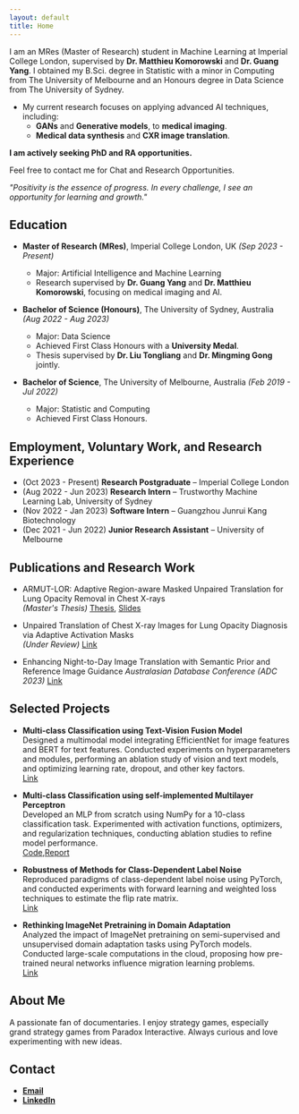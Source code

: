 ```yaml
---
layout: default
title: Home
---
```


I am an MRes (Master of Research) student in Machine Learning at Imperial College London, supervised by **Dr. Matthieu Komorowski** and **Dr. Guang Yang**. I obtained my B.Sci. degree in Statistic with a minor in Computing from The University of Melbourne and an Honours degree in Data Science from The University of Sydney.

- My current research focuses on applying advanced AI techniques, including:
  - **GANs** and **Generative models**, to **medical imaging**.
  - **Medical data synthesis** and **CXR image translation**.

**I am actively seeking PhD and RA opportunities.**

Feel free to contact me for Chat and Research Opportunities. 


_"Positivity is the essence of progress. In every challenge, I see an opportunity for learning and growth."_


## Education

- **Master of Research (MRes)**, Imperial College London, UK _(Sep 2023 - Present)_
  - Major: Artificial Intelligence and Machine Learning
  - Research supervised by **Dr. Guang Yang** and **Dr. Matthieu Komorowski**, focusing on medical imaging and AI.

- **Bachelor of Science (Honours)**, The University of Sydney, Australia _(Aug 2022 - Aug 2023)_
  - Major: Data Science
  - Achieved First Class Honours with a **University Medal**.
  - Thesis supervised by **Dr. Liu Tongliang** and **Dr. Mingming Gong** jointly.

- **Bachelor of Science**, The University of Melbourne, Australia _(Feb 2019 - Jul 2022)_
  - Major: Statistic and Computing 
  - Achieved First Class Honours. 

## Employment, Voluntary Work, and Research Experience

- (Oct 2023 - Present)   **Research Postgraduate** – Imperial College London  
- (Aug 2022 - Jun 2023)  **Research Intern** – Trustworthy Machine Learning Lab, University of Sydney  
- (Nov 2022 - Jan 2023)  **Software Intern** – Guangzhou Junrui Kang Biotechnology  
- (Dec 2021 - Jun 2022)  **Junior Research Assistant** – University of Melbourne  
                


## Publications and Research Work

- ARMUT-LOR: Adaptive Region-aware Masked Unpaired Translation for Lung Opacity Removal in Chest X-rays  
  _(Master's Thesis)_ [Thesis](https://drive.google.com/file/d/1Ue34uFvl31JfXWE4U1YgNUjGLe6b0SDd/view?usp=sharing), [Slides](https://drive.google.com/file/d/1Ue34uFvl31JfXWE4U1YgNUjGLe6b0SDd/view?usp=sharing)  

- Unpaired Translation of Chest X-ray Images for Lung Opacity Diagnosis via Adaptive Activation Masks  
  _(Under Review)_ [Link](https://junzhin.github.io/junzhin-homepage/)

- Enhancing Night-to-Day Image Translation with Semantic Prior and Reference Image Guidance
  _Australasian Database Conference (ADC 2023)_ [Link](https://link.springer.com/chapter/10.1007/978-3-031-47843-7_12)
 
 
## Selected Projects

- **Multi-class Classification using Text-Vision Fusion Model**  
  Designed a multimodal model integrating EfficientNet for image features and BERT for text features. Conducted experiments on hyperparameters and modules, performing an ablation study of vision and text models, and optimizing learning rate, dropout, and other key factors.  
  [Link](https://junzhin.github.io/junzhin-homepage/)
  
- **Multi-class Classification using self-implemented Multilayer Perceptron**  
  Developed an MLP from scratch using NumPy for a 10-class classification task. Experimented with activation functions, optimizers, and regularization techniques, conducting ablation studies to refine model performance.  
  [Code](https://github.com/junzhin/DL_assign1/tree/main),[Report](https://github.com/junzhin/DL_assign1/blob/main/reports/490059823_520576076_ver6_0.pdf)

- **Robustness of Methods for Class-Dependent Label Noise**  
  Reproduced paradigms of class-dependent label noise using PyTorch, and conducted experiments with forward learning and weighted loss techniques to estimate the flip rate matrix.  
  [Link](https://junzhin.github.io/junzhin-homepage/)

- **Rethinking ImageNet Pretraining in Domain Adaptation**  
  Analyzed the impact of ImageNet pretraining on semi-supervised and unsupervised domain adaptation tasks using PyTorch models. Conducted large-scale computations in the cloud, proposing how pre-trained neural networks influence migration learning problems.  
  [Link](https://junzhin.github.io/junzhin-homepage/)
   

## About Me

A passionate fan of documentaries. 
I enjoy strategy games, especially grand strategy games from Paradox Interactive. 
Always curious and love experimenting with new ideas.  


## Contact
- [**Email**](mailto:ningjunzhi85@gmail.com)
- [**LinkedIn**](https://www.linkedin.com/in/junzhin)

